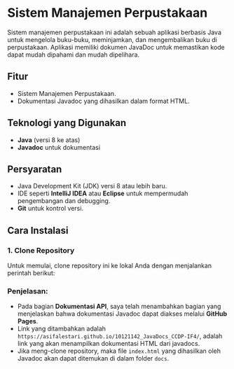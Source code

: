 # Sistem Manajemen Perpustakaan

Sistem manajemen perpustakaan ini adalah sebuah aplikasi berbasis Java untuk mengelola buku-buku, meminjamkan, dan mengembalikan buku di perpustakaan. Aplikasi memiliki dokumen JavaDoc untuk memastikan kode dapat mudah dipahami dan mudah dipelihara.

## Fitur
- Sistem Manajemen Perpustakaan.
- Dokumentasi Javadoc yang dihasilkan dalam format HTML.

## Teknologi yang Digunakan
- **Java** (versi 8 ke atas)
- **Javadoc** untuk dokumentasi

## Persyaratan
- Java Development Kit (JDK) versi 8 atau lebih baru.
- IDE seperti **IntelliJ IDEA** atau **Eclipse** untuk mempermudah pengembangan dan debugging.
- **Git** untuk kontrol versi.

## Cara Instalasi

### 1. Clone Repository
Untuk memulai, clone repository ini ke lokal Anda dengan menjalankan perintah berikut:


### Penjelasan:
- Pada bagian **Dokumentasi API**, saya telah menambahkan bagian yang menjelaskan bahwa dokumentasi Javadoc dapat diakses melalui **GitHub Pages**.
- Link yang ditambahkan adalah `https://asifalestari.github.io/10121142_JavaDocs_CCDP-IF4/`, adalah link yang akan menampilkan dokumentasi HTML dari javadocs.
- Jika meng-clone repository, maka file `index.html` yang dihasilkan oleh Javadoc akan dapat ditemukan di dalam folder `docs`.

